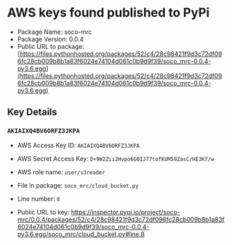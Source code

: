 # AWS keys found published to PyPi

* Package Name: soco-mrc
* Package Version: 0.0.4
* Public URL to package: [https://files.pythonhosted.org/packages/52/c4/28c98421f9d3c72df096fc28cb009b8b1a83f6024e74104d061c0b9d9f39/soco_mrc-0.0.4-py3.6.egg](https://files.pythonhosted.org/packages/52/c4/28c98421f9d3c72df096fc28cb009b8b1a83f6024e74104d061c0b9d9f39/soco_mrc-0.0.4-py3.6.egg)

## Key Details

### `AKIAIXQ4BV6ORFZ3JKPA`

* AWS Access Key ID: `AKIAIXQ4BV6ORFZ3JKPA`
* AWS Secret Access Key: `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` 
* AWS role name: `user/s3reader`
* File in package: `soco_mrc/cloud_bucket.py`
* Line number: `8`

* Public URL to key: https://inspector.pypi.io/project/soco-mrc/0.0.4/packages/52/c4/28c98421f9d3c72df096fc28cb009b8b1a83f6024e74104d061c0b9d9f39/soco_mrc-0.0.4-py3.6.egg/soco_mrc/cloud_bucket.py#line.8


